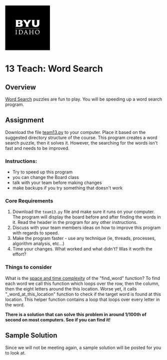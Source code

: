 ![](../../banner.png)

# 13 Teach: Word Search

## Overview

[Word Search](https://thewordsearch.com/) puzzles are fun to play.  You will be speeding up a word search program.

## Assignment

Download the file [team13.py](team13.py) to your computer.  Place it based on the suggested directory structure of the course.  This program creates a word search puzzle, then it solves it.  However, the searching for the words isn't fast and needs to be improved.

### Instructions:

- Try to speed up this program
- you can change the Board class
- talk with your team before making changes
- make backups if you try something that doesn't work

### Core Requirements

1. Download the `team13.py` file and make sure it runs on your computer.  The program will display the board before and after finding the words in it.  Read the header in the program for any other instructions.
2. Discuss with your team members ideas on how to improve this program with regards to speed.
3. Make the program faster - use any technique (ie, threads, processes, algorithm analysis, etc...) 
4. Time your changes. What worked and what didn't?  Was it worth the effort?

### Things to consider
What is the [space and time complexity](https://towardsdatascience.com/space-and-time-complexity-in-computer-algorithms-a7fffe9e4683) of the "find_word" function? To find each word we call this function which loops over the row, then the column, then the eight letters around the this location. Worse yet, it calls "_word_at_this_location" function to check if the target word is found at this location. This helper function contains a loop that loops over every letter in the word.

**There is a solution that can solve this problem in around 1/100th of second on most computers. See if you can find it!**

## Sample Solution

Since we will not be meeting again, a sample solution will be posted for you to look at.
